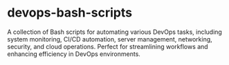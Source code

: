# devops-bash-scripts
A collection of Bash scripts for automating various DevOps tasks, including system monitoring, CI/CD automation, server management, networking, security, and cloud operations. Perfect for streamlining workflows and enhancing efficiency in DevOps environments.
